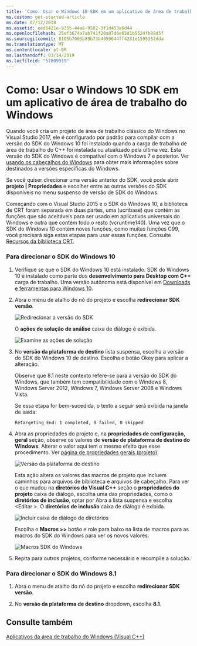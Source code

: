 ```yaml
---
title: 'Como: Usar o Windows 10 SDK em um aplicativo de área de trabalho do Windows'
ms.custom: get-started-article
ms.date: 07/12/2018
ms.assetid: eed6421e-9355-44a6-9582-3f1d453a6d44
ms.openlocfilehash: 25ef3674a7ab741f20a07d6e65d1b5524fb88d5f
ms.sourcegitcommit: 8105b7003b89b73b4359644ff4281e1595352dda
ms.translationtype: MT
ms.contentlocale: pt-BR
ms.lasthandoff: 03/14/2019
ms.locfileid: "57809919"
---
```

# <a name="how-to-use-the-windows-10-sdk-in-a-windows-desktop-application"></a>Como: Usar o Windows 10 SDK em um aplicativo de área de trabalho do Windows

Quando você cria um projeto de área de trabalho clássico do Windows no Visual Studio 2017, ele é configurado por padrão para compilar com a versão do SDK do Windows 10 foi instalado quando a carga de trabalho de área de trabalho do C++ foi instalada ou atualizado pela última vez. Esta versão do SDK do Windows é compatível com o Windows 7 e posterior. Ver [usando os cabeçalhos do Windows](/windows/desktop/WinProg/using-the-windows-headers) para obter mais informações sobre destinados a versões específicas do Windows.

Se você quiser direcionar uma versão anterior do SDK, você pode abrir **projeto | Propriedades** e escolher entre as outras versões do SDK disponíveis no menu suspenso de versão de SDK do Windows.

Começando com o Visual Studio 2015 e o SDK do Windows 10, a biblioteca de CRT foram separada em duas partes, uma (ucrtbase) que contém as funções que são aceitáveis para ser usado em aplicativos universais do Windows e outra que contém todo o resto (vcruntime140). Uma vez que o SDK do Windows 10 contém novas funções, como muitas funções C99, você precisará siga estas etapas para usar essas funções. Consulte [Recursos da biblioteca CRT](../c-runtime-library/crt-library-features.md).

### <a name="to-target-the-windows-10-sdk"></a>Para direcionar o SDK do Windows 10

1. Verifique se que o SDK do Windows 10 está instalado. SDK do Windows 10 é instalado como parte dos **desenvolvimento para Desktop com C++** carga de trabalho. Uma versão autônoma está disponível em [Downloads e ferramentas para Windows 10](https://developer.microsoft.com/windows/downloads).

2. Abra o menu de atalho do nó do projeto e escolha **redirecionar SDK versão**.

   ![Redirecionar a versão do SDK](../windows/media/retargetingwindowssdk1.PNG "RetargetingWindowsSDK1")

   O **ações de solução de análise** caixa de diálogo é exibida.

   ![Examine as ações de solução](../windows/media/retargetingwindowssdk2.PNG "RetargetingWindowsSDK2")

3. No **versão da plataforma de destino** lista suspensa, escolha a versão do SDK do Windows 10 de destino. Escolha o botão Okey para aplicar a alteração.

   Observe que 8.1 neste contexto refere-se para a versão do SDK do Windows, que também tem compatibilidade com o Windows 8, Windows Server 2012, Windows 7, Windows Server 2008 e Windows Vista.

   Se essa etapa for bem-sucedida, o texto a seguir será exibida na janela de saída:

   `Retargeting End: 1 completed, 0 failed, 0 skipped`

4. Abra as propriedades do projeto e, na **propriedades de configuração, geral** seção, observe os valores de **versão de plataforma de destino do Windows**. Alterar o valor aqui tem o mesmo efeito que esse procedimento. Ver [página de propriedades gerais (projeto)](../build/reference/general-property-page-project.md).

   ![Versão da plataforma de destino](../windows/media/retargetingwindowssdk3.PNG "RetargetingWindowsSDK3")

   Esta ação altera os valores das macros de projeto que incluem caminhos para arquivos de biblioteca e arquivos de cabeçalho. Para ver o que mudou na **diretórios do Visual C++** seção o **propriedades do projeto** caixa de diálogo, escolha uma das propriedades, como o **diretórios de inclusão**, optar por Abra a lista suspensa e escolha \<Editar >. O **diretórios de inclusão** caixa de diálogo é exibida.

   ![Incluir caixa de diálogo de diretórios](../windows/media/retargetingwindowssdk4.PNG "RetargetingWindowsSDK4")

   Escolha o **Macros >>** botão e role para baixo na lista de macros para as macros do SDK do Windows para ver os novos valores.

   ![Macros SDK do Windows](../windows/media/retargetingwindowssdk5.PNG "RetargetingWindowsSDK5")

5. Repita para outros projetos, conforme necessário e recompile a solução.

### <a name="to-target-the-windows-81-sdk"></a>Para direcionar o SDK do Windows 8.1

1. Abra o menu de atalho do nó do projeto e escolha **redirecionar SDK versão**.

2. No **versão da plataforma de destino** dropdown, escolha **8.1**.

## <a name="see-also"></a>Consulte também

[Aplicativos da área de trabalho do Windows (Visual C++)](../windows/how-to-use-the-windows-10-sdk-in-a-windows-desktop-application.md)